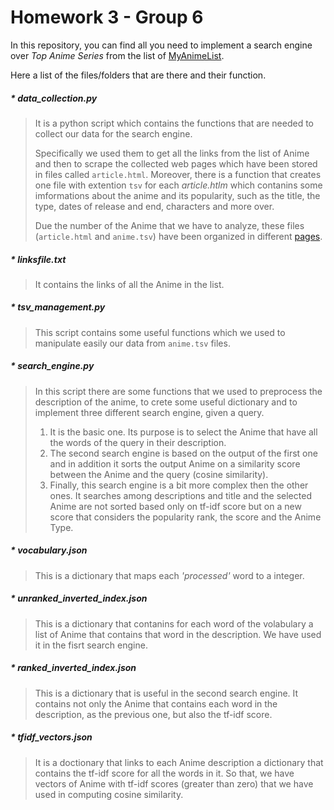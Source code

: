 # Homework 3 - Group 6

In this repository, you can find all you need to implement a search engine over *Top Anime Series* from the list of [MyAnimeList](https://myanimelist.net).

Here a list of the files/folders that are there and their function.

##### * data_collection.py
> It is a python script which contains the functions that are needed to collect our data for the search engine. 
> 
> Specifically we used them to get all the links from the list of Anime and then to scrape the collected web pages which have been stored in files called `article.html`. Moreover, there is a function that creates one file with extention `tsv` for each *article.htlm* which contanins some imformations about the anime and its popularity, such as the title, the type, dates of release and end, characters and more over.
>
> Due the number of the Anime that we have to analyze, these files (`article.html` and `anime.tsv`) have been organized in different [pages](https://www.dropbox.com/sh/438cskrhjvsiu7b/AACmUnbGSLzRo-KMa0BKocXGa?dl=0).
 

##### * linksfile.txt
> It contains the links of all the Anime in the list.

##### * tsv_management.py
> This script contains some useful functions which we used to manipulate easily our data from `anime.tsv` files.

##### * search_engine.py
> In this script there are some functions that we used to preprocess the description of the anime, to crete some useful dictionary and to implement three different search engine, given a query.
> 1. It is the basic one. Its purpose is to select the Anime that have all the words of the query in their description.
> 2. The second search engine is based on the output of the first one and in addition it sorts the output Anime on a similarity score between the Anime and the query (cosine similarity).
> 3. Finally, this search engine is a bit more complex then the other ones. It searches among descriptions and title and the selected Anime are not sorted based only on tf-idf score but on a new score that considers the popularity rank, the score and the Anime Type. 

##### * vocabulary.json
> This is a dictionary that maps each *'processed'* word to a integer.

##### * unranked_inverted_index.json
> This is a dictionary that contanins for each word of the volabulary a list of Anime that contains that word in the description. We have used it in the fisrt search engine.

##### * ranked_inverted_index.json
> This is a dictionary that is useful in the second search engine. It contains not only the Anime that contains each word in the description, as the previous one, but also the tf-idf score. 

##### * tfidf_vectors.json
> It is a doctionary that links to each Anime description a dictionary that contains the tf-idf score for all the words in it. 
> So that, we have vectors of Anime with tf-idf scores (greater than zero) that we have used in computing cosine similarity.



